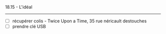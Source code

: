 18.15 - L'idéal

---

- [ ] récupérer colis - Twice Upon a Time, 35 rue néricault destouches
- [ ] prendre clé USB